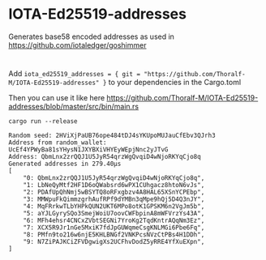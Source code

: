 # IOTA-Ed25519-addresses
Generates base58 encoded addresses as used in https://github.com/iotaledger/goshimmer

#
Add `iota_ed25519_addresses = { git = "https://github.com/Thoralf-M/IOTA-Ed25519-addresses" }` to your dependencies in the Cargo.toml

Then you can use it like here https://github.com/Thoralf-M/IOTA-Ed25519-addresses/blob/master/src/bin/main.rs

`cargo run --release`

```
Random seed: 2HViXjPaUB76ope484tDJ4sYKUpoMUJauCfEbv3QJrh3
Address from random_wallet: UcEf4YPWyBa81sYHysN1JXYBXiVHYEyWEpjNnc2yJTvG
Address: QbmLnx2zrQQJ1U5JyR54qrzWgQvqiD4wNjoRKYqCjo8q
Generated addresses in 279.40µs
[
    "0: QbmLnx2zrQQJ1U5JyR54qrzWgQvqiD4wNjoRKYqCjo8q",
    "1: LbNeQyMtf2HF1D6oQWabsrd6wPX1CUhgacz8htoN6vJs",
    "2: PDAfUpQhNmj5wBSYTQ8oRFxgbzv4A8HAL65XSnYCPEbp",
    "3: MMWpuFkQimmzgrhAufRPf9dYMBn3qMpe9hQj5D4Q3nJY",
    "4: MqFRrkwTLbYHPkQUN2UKT6MPo8otK1GPSKM6n2VgJm5b",
    "5: aYJLGyrySQo3SmejWoiU7oovCWFbpinA8mWFVrzYs43A",
    "6: MFh4ehsr4CNCxZVbtSEGNi7YroKg2TqdKntrAQqNm3Ez",
    "7: XCX5R9Jr1nGe5MxiK7fdJpGUWqmeCsgKNLMGi6Pbe6Fq",
    "8: PMfn9to216w6njE5KHLBNGf2VNKPcsNVzCtPBs4H1DDh",
    "9: N7ZiPAJKCiZFVDgwigXs2UCFhvDodZ5yRRE4YfXuEXpn",
]
```
